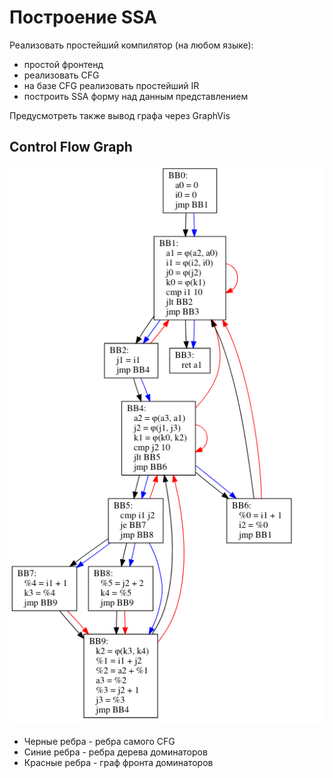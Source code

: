 # Построение SSA

Реализовать простейший компилятор (на любом языке):

- простой фронтенд
- реализовать CFG
- на базе CFG реализовать простейший IR
- построить SSA форму над данным представлением

Предусмотреть также вывод графа через GraphVis

## Control Flow Graph
![alt text](./assets/image.png)

* Черные ребра - ребра самого CFG
* Синие ребра - ребра дерева доминаторов
* Красные ребра - граф фронта доминаторов